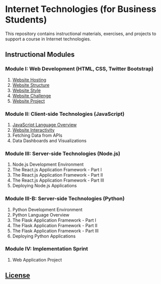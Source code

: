 # Internet Technologies (for Business Students)

This repository contains instructional materials, exercises, and projects to support a course in Internet technologies.

## Instructional Modules

### Module I: Web Development (HTML, CSS, Twitter Bootstrap)

  1. [Website Hosting](/exercises/website-hosting/exercise.md)
  2. [Website Structure](/exercises/website-structure/exercise.md)
  3. [Website Style](/exercises/website-style/exercise.md)
  4. [Website Challenge](/exercises/website-challenge/exercise.md)
  5. [Website Project](/projects/personal-website/project.md)

### Module II: Client-side Technologies (JavaScript)

  1. [JavaScript Language Overview](/notes/javascript/README.md)
  2. [Website Interactivity](/exercises/website-interactivity/exercise.md)
  3. Fetching Data from APIs
  4. Data Dashboards and Visualizations

### Module III: Server-side Technologies (Node.js)

  1. Node.js Development Environment
  2. The React.js Application Framework - Part I
  3. The React.js Application Framework - Part II
  4. The React.js Application Framework - Part III
  5. Deploying Node.js Applications

### Module III-B: Server-side Technologies (Python)

  1. Python Development Environment
  2. Python Language Overview
  3. The Flask Application Framework - Part I
  4. The Flask Application Framework - Part II
  5. The Flask Application Framework - Part III
  6. Deploying Python Applications

### Module IV: Implementation Sprint

  1. Web Application Project

## [License](/LICENSE)
